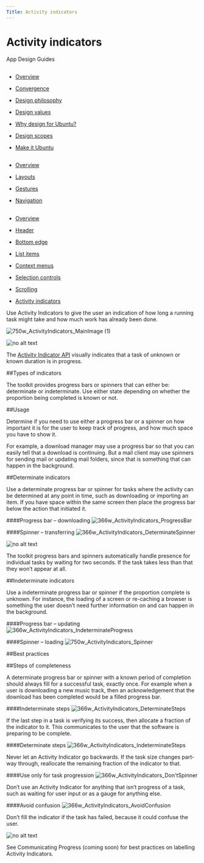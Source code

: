 ```yaml
---
Title: Activity indicators
---
```


# Activity indicators

App Design Guides


##


-  [Overview](/apps/design/get-started/)

-  [Convergence](/apps/design/get-started/convergence)

-  [Design philosophy](/apps/design/get-started/design-philosophy)

-  [Design values](/apps/design/get-started/design-values)

-  [Why design for Ubuntu?](/apps/design/get-started/why-design-for-ubuntu)

-  [Design scopes](/apps/design/get-started/design-scopes)

-  [Make it Ubuntu](/apps/design/get-started/make-it-ubuntu)


##


-  [Overview](/apps/design/patterns/)

-  [Layouts](/apps/design/patterns/layouts)

-  [Gestures](/apps/design/patterns/gestures)

-  [Navigation](/apps/design/patterns/navigation)


##


-  [Overview](/apps/design/building-blocks/)

-  [Header](/apps/design/building-blocks/header)

-  [Bottom edge](/apps/design/building-blocks/bottom-edge)

-  [List items](/apps/design/building-blocks/list-items)

-  [Context menus](/apps/design/building-blocks/context-menus)

-  [Selection controls](/apps/design/building-blocks/selection-controls)

-  [Scrolling](/apps/design/building-blocks/scrolling)

-  [Activity indicators](/apps/design/building-blocks/activity-indicators)


Use Activity Indicators to give the user an indication of how long a running task might take and how much work has already been done.

![750w_ActivityIndicators_MainImage (1)](https://assets.ubuntu.com/v1/1af1cdf3-750w_ActivityIndicators_MainImage-1.png)


![no alt text](https://assets.ubuntu.com/v1/608696e3-developer_links.png)


The  [Activity Indicator API](https://developer.ubuntu.com/api/qml/current/Ubuntu.Components.ActivityIndicator/) visually indicates that a task of unknown or known duration is in progress.


##Types of indicators


The toolkit provides progress bars or spinners that can either be: determinate or indeterminate. Use either state depending on whether the proportion being completed is known or not.


##Usage


Determine if you need to use either a progress bar or a spinner on how important it is for the user to keep track of progress, and how much space you have to show it.


For example, a download manager may use a progress bar so that you can easily tell that a download is continuing. But a mail client may use spinners for sending mail or updating mail folders, since that is something that can happen in the background.


##Determinate indicators


Use a determinate progress bar or spinner for tasks where the activity can be determined at any point in time, such as downloading or importing an item. If you have space within the same screen then place the progress bar below the action that initiated it.


####Progress bar – downloading
![366w_ActivityIndicators_ProgressBar](https://assets.ubuntu.com/v1/b7cc2368-366w_ActivityIndicators_ProgressBar.png)


####Spinner – transferring
![366w_ActivityIndicators_DeterminateSpinner](https://assets.ubuntu.com/v1/79721f4b-366w_ActivityIndicators_DeterminateSpinner.png)


![no alt text](https://assets.ubuntu.com/v1/e9f11635-information-link.png)


The toolkit progress bars and spinners automatically handle presence for individual tasks by waiting for two seconds. If the task takes less than that they won’t appear at all.


##Indeterminate indicators


Use a indeterminate progress bar or spinner if the proportion complete is unknown. For instance, the loading of a screen or re-caching a browser is something the user doesn’t need further information on and can happen in the background.


####Progress bar – updating
![366w_ActivityIndicators_IndeterminateProgress](https://assets.ubuntu.com/v1/36038136-366w_ActivityIndicators_IndeterminateProgress.png)


####Spinner – loading
![750w_ActivityIndicators_Spinner](https://assets.ubuntu.com/v1/31d111ac-750w_ActivityIndicators_Spinner.png)


##Best practices


##Steps of completeness


A determinate progress bar or spinner with a known period of completion should always fill for a successful task, exactly once. For example when a user is downloading a new music track, then an acknowledgement that the download has been completed would be a filled progress bar.


####Indeterminate steps
![366w_ActivityIndicators_DeterminateSteps](https://assets.ubuntu.com/v1/69824bb1-366w_ActivityIndicators_DeterminateSteps.png)


If the last step in a task is verifying its success, then allocate a fraction of the indicator to it. This communicates to the user that the software is preparing to be complete.


####Determinate steps
![366w_ActivityIndicators_IndeterminateSteps](https://assets.ubuntu.com/v1/f6bca0f9-366w_ActivityIndicators_IndeterminateSteps-1.png)


Never let an Activity Indicator go backwards. If the task size changes part-way through, reallocate the remaining fraction of the indicator to that.


####Use only for task progression
![366w_ActivityIndicators_Don'tSpinner](https://assets.ubuntu.com/v1/08e61720-366w_ActivityIndicators_DontSpinner.png)


Don’t use an Activity Indicator for anything that isn’t progress of a task, such as waiting for user input or as a gauge for anything else.


####Avoid confusion
![366w_ActivityIndicators_AvoidConfusion](https://assets.ubuntu.com/v1/cb401570-366w_ActivityIndicators_AvoidConfusion.png)


Don’t fill the indicator if the task has failed, because it could confuse the user.


![no alt text](https://assets.ubuntu.com/v1/75f60d24-link_external.png)


See Communicating Progress (coming soon) for best practices on labelling Activity Indicators.


